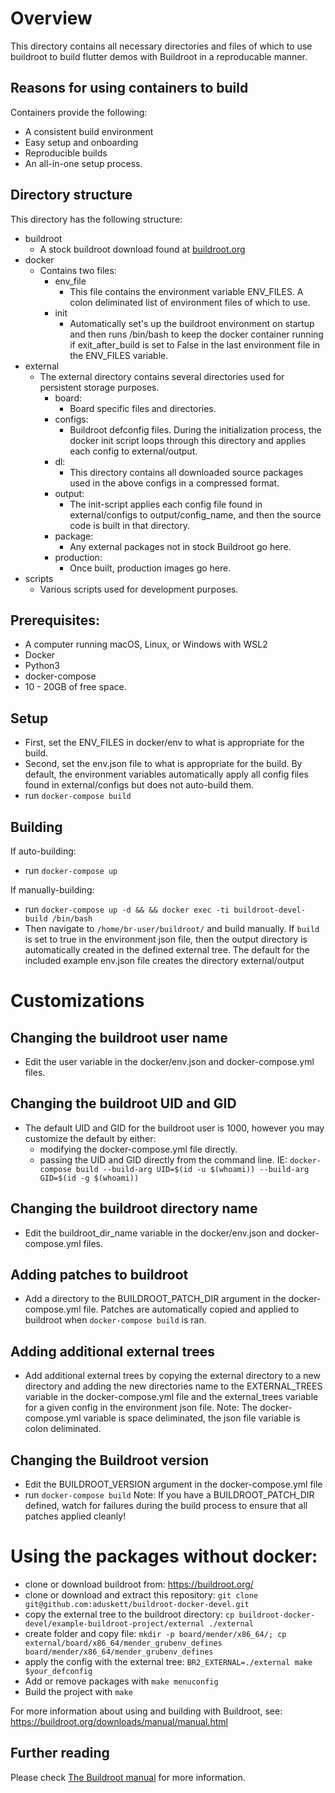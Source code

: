 # Overview
This directory contains all necessary directories and files of which to use buildroot to build flutter demos with Buildroot in a reproducable manner.

## Reasons for using containers to build
Containers provide the following:
  - A consistent build environment
  - Easy setup and onboarding
  - Reproducible builds
  - An all-in-one setup process.

## Directory structure
This directory has the following structure:
  - buildroot
    - A stock buildroot download found at [buildroot.org](https://buildroot.org/) 
  - docker
    - Contains two files:
      - env_file
        - This file contains the environment variable ENV_FILES. A colon deliminated list of environment files of which to use.
      - init
        - Automatically set's up the buildroot environment on startup and then runs /bin/bash to keep the docker container running if exit_after_build is set to False in the last environment file in the ENV_FILES variable.
  - external
    - The external directory contains several directories used for persistent storage purposes.
        - board:
          - Board specific files and directories.
        - configs:
          - Buildroot defconfig files. During the initialization process, the docker init script loops through this directory and applies each config to external/output.
        - dl:
          - This directory contains all downloaded source packages used in the above configs in a compressed format.
        - output:
          - The init-script applies each config file found in external/configs to output/config_name, and then the source code is built in that directory.
        - package:
          - Any external packages not in stock Buildroot go here.
        - production:
          - Once built, production images go here.
  - scripts
    - Various scripts used for development purposes.

## Prerequisites:
- A computer running macOS, Linux, or Windows with WSL2
- Docker
- Python3
- docker-compose
- 10 - 20GB of free space.

## Setup
  - First, set the ENV_FILES in docker/env to what is appropriate for the build.
  - Second, set the env.json file to what is appropriate for the build.
    By default, the environment variables automatically apply all config files found in external/configs but does not auto-build them.
  - run `docker-compose build`

## Building
If auto-building:
  - run `docker-compose up`

If manually-building:
  - run `docker-compose up -d && && docker exec -ti buildroot-devel-build /bin/bash`
  - Then navigate to `/home/br-user/buildroot/` and build manually. If `build` is set to true
    in the environment json file, then the output directory is automatically created in the defined external tree.
    The default for the included example env.json file creates the directory external/output

# Customizations

## Changing the buildroot user name
  - Edit the user variable in the docker/env.json and docker-compose.yml files.

## Changing the buildroot UID and GID
  - The default UID and GID for the buildroot user is 1000, however you may customize the default by either:
    - modifying the docker-compose.yml file directly.
    - passing the UID and GID directly from the command line. IE: `docker-compose build --build-arg UID=$(id -u $(whoami)) --build-arg GID=$(id -g $(whoami))`

## Changing the buildroot directory name
  - Edit the buildroot_dir_name variable in the docker/env.json and docker-compose.yml files.

## Adding patches to buildroot
  - Add a directory to the BUILDROOT_PATCH_DIR argument in the docker-compose.yml file.
    Patches are automatically copied and applied to buildroot when `docker-compose build` is ran.

## Adding additional external trees
  - Add additional external trees by copying the external directory to a new directory and adding the new directories name to the
    EXTERNAL_TREES variable in the docker-compose.yml file and the external_trees variable for a given config in the environment json file.
    Note: The docker-compose.yml variable is space deliminated, the json file variable is colon deliminated.

## Changing the Buildroot version
  - Edit the BUILDROOT_VERSION argument in the docker-compose.yml file
  - run `docker-compose build`
  Note: If you have a BUILDROOT_PATCH_DIR defined, watch for failures during the build process to ensure that all patches applied cleanly!

# Using the packages without docker:

- clone or download buildroot from: https://buildroot.org/
- clone or download and extract this repository: `git clone git@github.com:aduskett/buildroot-docker-devel.git`
- copy the external tree  to the buildroot directory: `cp buildroot-docker-devel/example-buildroot-project/external ./external`
- create folder and copy file: `mkdir -p board/mender/x86_64/; cp external/board/x86_64/mender_grubenv_defines board/mender/x86_64/mender_grubenv_defines`
- apply the config with the external tree: `BR2_EXTERNAL=./external make $your_defconfig`
- Add or remove packages with `make menuconfig`
- Build the project with `make`

For more information about using and building with Buildroot, see: https://buildroot.org/downloads/manual/manual.html

## Further reading
Please check [The Buildroot manual](https://buildroot.org/downloads/manual/manual.html) for more information.
